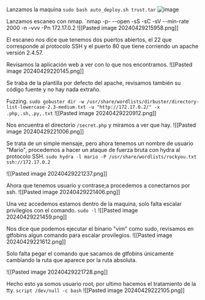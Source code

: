 Lanzamos la maquina
`sudo bash auto_deploy.sh trust.tar`
![image](https://github.com/Cesmendaro/Dockerlabs.es/assets/153618246/c16ba732-c73f-45e3-99f6-20418d084296)

Lanzamos escaneo con nmap.
`nmap -p- --open -sS -sC -sV --min-rate 2000 -n -vvv -Pn 172.17.0.2
![[Pasted image 20240429215958.png]]

El escaneo nos dice que tenemos dos puertos abiertos, el 22 que corresponde al protocolo SSH y el puerto 80 que tiene corriendo un apache versión 2.4.57.

Revisamos la aplicación web a ver con lo que nos encontramos.
![[Pasted image 20240429220145.png]]

Se traba de la plantilla por defecto del apache, revisamos también su código fuente y no hay nada extraño.

Fuzzing.
`sudo gobuster dir -w /usr/share/wordlists/dirbuster/directory-list-lowercase-2.3-medium.txt -u "http://172.17.0.2/" -x .php,.sh,.py,.txt`
![[Pasted image 20240429220912.png]]

Nos encuentra el directorio `/secret.php` y miramos a ver que hay.
![[Pasted image 20240429221006.png]]

Se trata de un simple mensaje, pero ahora tenemos un nombre de usuario "Mario", procedemos a hacer un ataque de fuerza bruta con hydra al protocolo SSH.
`sudo hydra -l mario -P /usr/share/wordlists/rockyou.txt ssh://172.17.0.2`

![[Pasted image 20240429221237.png]]

Ahora que tenemos usuario y contrase;a procedemos a conectarnos por ssh.
![[Pasted image 20240429221406.png]]

Una vez accedemos estamos dentro de la maquina, solo falta escalar privilegios con el comando.
`sudo -l`
![[Pasted image 20240429221459.png]]

Nos dice que podemos ejecutar el binario "vim" como sudo, revisamos en gtfobins algun comando para escalar provilegios.
![[Pasted image 20240429221612.png]]

Solo falta pegar el comando que sacamos de gtfobins únicamente cambiando la ruta que aparece por la ruta absoluta.

![[Pasted image 20240429221728.png]]

Hecho esto ya somos usuario root, por ultimo hacemos el tratamiento de la tty.
`script /dev/null -c bash`
![[Pasted image 20240429222105.png]]
